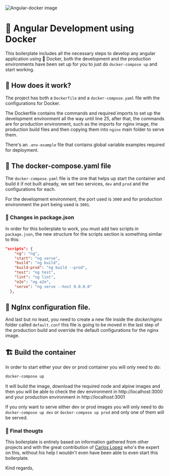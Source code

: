 ![Angular-docker image](https://miro.medium.com/max/2000/1*GeGazytoczNAQSsPb-gHSw.png)

#  :whale: Angular Development using Docker

This boilerplate includes all the necessary steps to develop any angular application using :whale: Docker, both the development and the production environments have been set up for you to just do `docker-compose up` and start working.

## :triangular_flag_on_post: How does it work?
The project has both a `Dockerfile` and a `docker-compose.yaml` file with the configurations for Docker.

The Dockerfile contains the commands and required imports to set up the development environment all the way until line 25, after that, the commands are for production environment, such as the imports for nginx image, the production build files and then copying them into `nginx` main folder to serve them.

There's an `.env-example` file that contains global variable examples required for deployment.

## :wrench: The docker-compose.yaml file
The `docker-compose.yaml` file is the one that helps up start the container and build it if not built already, we set two services, `dev` and `prod` and the configurations for each.

For the development environment, the port used is `3000` and for production environment the port being used is `3001`.

### :construction_worker: Changes in package.json

In order for this boilerplate to work, you must add two scripts in `package.json`, the new structure for the scripts section is something similar to this: 

```json
"scripts": {
    "ng": "ng",
    "start": "ng serve",
    "build": "ng build",
    "build-prod": "ng build --prod",
    "test": "ng test",
    "lint": "ng lint",
    "e2e": "ng e2e",
    "serve": "ng serve --host 0.0.0.0"
  },
```


## :rocket: NgInx configuration file. 
And last but no least, you need to create a new file inside the *docker/nginx* folder called `default.conf` this file is going to be moved in the last step of the production build and override the default configurations for the nginx image.

## :building_construction: Build the container
In order to start either your dev or prod container you will only need to do:
```bash
docker-compose up
```

It will build the image, download the required node and alpine images and then you will be able to check the dev environment in http://localhost:3000 and your production environment in http://localhost:3001

If you only want to serve either dev or prod images you will only need to do `docker-compose up dev` or `docker-compose up prod` and only one of them will be served.


### :see_no_evil: Final thougts 
This boilerplate is entirely based on information gathered from other projects and with the great contribution of [Carlos Lopez](https://github.com/clopez-app) who's the expert on this, without his help I wouldn't even have been able to even start this boilerplate.

Kind regards,